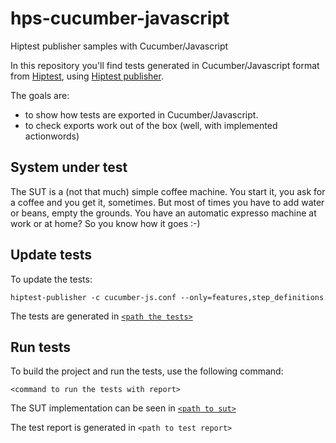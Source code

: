 # hps-cucumber-javascript

<Travis build status>

Hiptest publisher samples with Cucumber/Javascript

In this repository you'll find tests generated in Cucumber/Javascript format from [Hiptest](https://hiptest.net), using [Hiptest publisher](https://github.com/hiptest/hiptest-publisher).

The goals are:

 * to show how tests are exported in Cucumber/Javascript.
 * to check exports work out of the box (well, with implemented actionwords)

System under test
------------------

The SUT is a (not that much) simple coffee machine. You start it, you ask for a coffee and you get it, sometimes. But most of times you have to add water or beans, empty the grounds. You have an automatic expresso machine at work or at home? So you know how it goes :-)

Update tests
-------------


To update the tests:

    hiptest-publisher -c cucumber-js.conf --only=features,step_definitions

The tests are generated in [``<path the tests>``](<github path to tests>)

Run tests
---------


To build the project and run the tests, use the following command:

    <command to run the tests with report>

The SUT implementation can be seen in [``<path to sut>``](<github path to sut>)

The test report is generated in ```<path to test report>```

